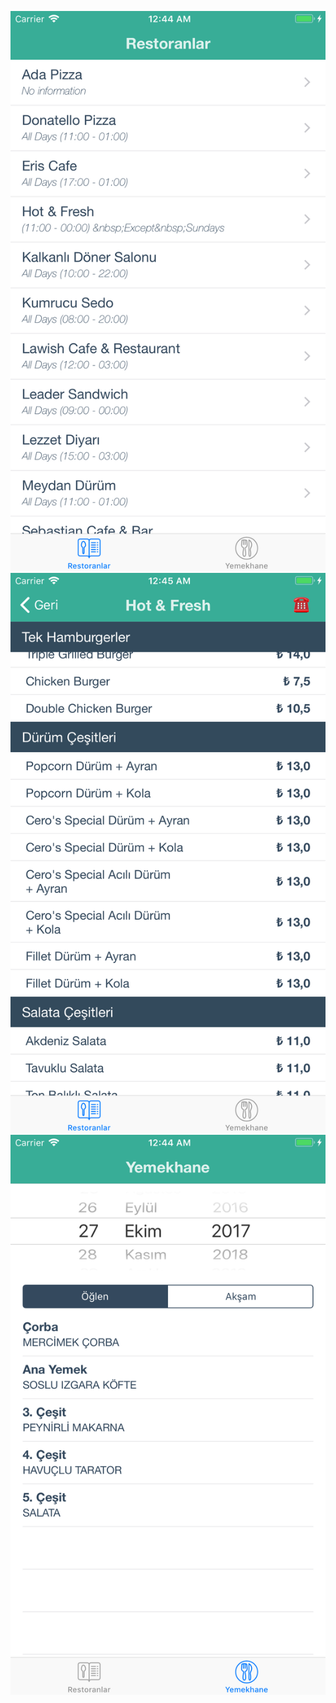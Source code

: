 ![Screenshot - 1](https://github.com/serdargu/ncclife-yemek-ios/blob/master/AppImages/Simulator%20Screen%20Shot%20-%20iPhone%208%20Plus%20-%202017-10-27%20at%2000.44.31.png?raw=true)
![Screenshot - 2](https://github.com/serdargu/ncclife-yemek-ios/blob/master/AppImages/Simulator%20Screen%20Shot%20-%20iPhone%208%20Plus%20-%202017-10-27%20at%2000.45.18.png?raw=true)
![Screenshot - 3](https://github.com/serdargu/ncclife-yemek-ios/blob/master/AppImages/Simulator%20Screen%20Shot%20-%20iPhone%208%20Plus%20-%202017-10-27%20at%2000.44.54.png?raw=true)
